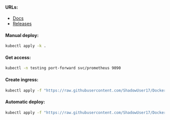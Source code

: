 #### URLs:
- [Docs](https://prometheus.io/docs/introduction/overview/)
- [Releases](https://github.com/prometheus/prometheus/releases)

#### Manual deploy:
```bash
kubectl apply -k .
```

#### Get access:
```bash
kubectl -n testing port-forward svc/prometheus 9090
```

#### Create ingress:
```bash
kubectl apply -f "https://raw.githubusercontent.com/ShadowUser17/DockerTemplates/master/K8S/prometheus/ingress-nginx.yml"
```

#### Automatic deploy:
```bash
kubectl apply -f "https://raw.githubusercontent.com/ShadowUser17/DockerTemplates/master/K8S/prometheus/fluxcd-deploy.yml"
```
